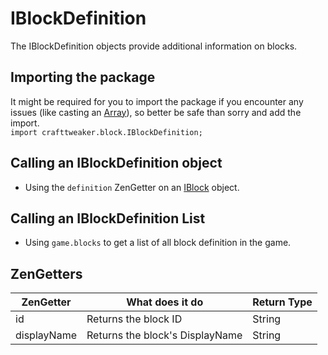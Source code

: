 # IBlockDefinition

The IBlockDefinition objects provide additional information on blocks.

## Importing the package
It might be required for you to import the package if you encounter any issues (like casting an [Array](/AdvancedFunctions/Arrays_and_Loops)), so better be safe than sorry and add the import.  
`import crafttweaker.block.IBlockDefinition;`

## Calling an IBlockDefinition object

* Using the `definition` ZenGetter on an [IBlock](IBlock) object.

## Calling an IBlockDefinition List

* Using `game.blocks` to get a list of all block definition in the game.

## ZenGetters

| ZenGetter   | What does it do                 | Return Type |
|-------------|---------------------------------|-------------|
| id          | Returns the block ID            | String      |
| displayName | Returns the block's DisplayName | String      |